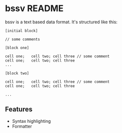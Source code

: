 # bssv README

bssv is a text based data format. It's structured like this:

```text
[initial block]

// some comments

[block one]

cell one;   cell two; cell three // some comment
cell one;   cell two; cell three
...

[block two]

cell one;   cell two; cell three // some comment
cell one;   cell two; cell three

...
```

## Features

- Syntax highlighting
- Formatter
